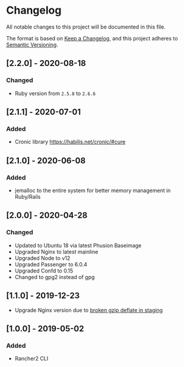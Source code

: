# Changelog

All notable changes to this project will be documented in this file.

The format is based on [Keep a Changelog](https://keepachangelog.com/en/1.0.0/),
and this project adheres to [Semantic Versioning](https://semver.org/spec/v2.0.0.html).

## [2.2.0] - 2020-08-18

### Changed

- Ruby version from `2.5.8` to `2.6.6`

## [2.1.1] - 2020-07-01

### Added

- Cronic library https://habilis.net/cronic/#cure

## [2.1.0] - 2020-06-08

### Added

- jemalloc to the entire system for better memory management in Ruby/Rails

## [2.0.0] - 2020-04-28

### Changed

- Updated to Ubuntu 18 via latest Phusion Baseimage
- Upgraded Nginx to latest mainline
- Upgraded Node to v12
- Upgraded Passenger to 6.0.4
- Upgraded Confd to 0.15
- Changed to gpg2 instead of gpg

## [1.1.0] - 2019-12-23

- Upgrade Nginx version due to [broken gzip deflate in staging](https://trac.nginx.org/nginx/ticket/1826)

## [1.0.0] - 2019-05-02

### Added

- Rancher2 CLI

